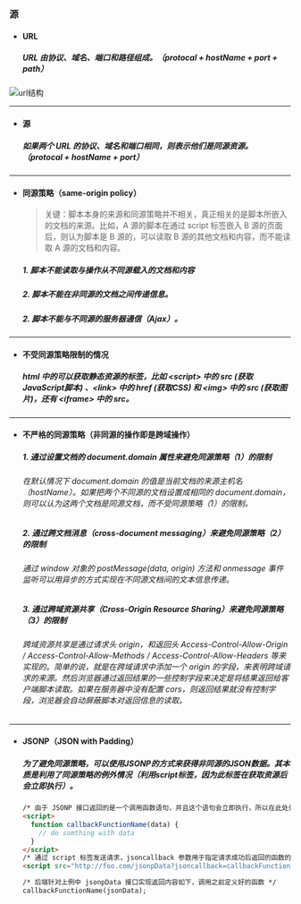 ### 源
- #### URL
  ##### URL 由协议、域名、端口和路径组成。（protocal + hostName + port + path）
![url结构](https://github.com/StRothschild/NetWork/blob/master/resource/NetWork%20%E2%80%94%20URL.JPG?raw=true)

---
- #### 源
  ##### 如果两个 URL 的协议、域名和端口相同，则表示他们是同源资源。（protocal + hostName + port）


---
- #### 同源策略（same-origin policy）
  > 关键：脚本本身的来源和同源策略并不相关，真正相关的是脚本所嵌入的文档的来源。比如，A 源的脚本在通过 script 标签嵌入 B 源的页面后，则认为脚本是 B 源的，可以读取 B 源的其他文档和内容，而不能读取 A 源的文档和内容。

  ##### 1. 脚本不能读取与操作从不同源载入的文档和内容
  ##### 2. 脚本不能在非同源的文档之间传递信息。
  ##### 2. 脚本不能与不同源的服务器通信（Ajax）。



---
- #### 不受同源策略限制的情况
  ##### html 中的可以获取静态资源的标签，比如 \<script> 中的 src (获取JavaScript脚本) 、\<link> 中的 href (获取CSS) 和 \<img> 中的 src (获取图片)，还有 \<iframe> 中的 src。


---
- #### 不严格的同源策略（非同源的操作即是跨域操作）
  ##### 1. 通过设置文档的 document.domain 属性来避免同源策略（1）的限制
  ###### 在默认情况下 document.domain 的值是当前文档的来源主机名（hostName）。如果把两个不同源的文档设置成相同的 document.domain，则可以认为这两个文档是同源文档，而不受同源策略（1）的限制。

  ##### 2. 通过跨文档消息（cross-document messaging）来避免同源策略（2）的限制
  ###### 通过 window 对象的 postMessage(data, origin) 方法和 onmessage 事件监听可以用异步的方式实现在不同源文档间的文本信息传递。

  ##### 3. 通过跨域资源共享（Cross-Origin Resource Sharing）来避免同源策略（3）的限制
  ###### 跨域资源共享是通过请求头 origin，和返回头 Access-Control-Allow-Origin / Access-Control-Allow-Methods / Access-Control-Allow-Headers 等来实现的。简单的说，就是在跨域请求中添加一个 origin 的字段，来表明跨域请求的来源。然后浏览器通过返回结果的一些控制字段来决定是将结果返回给客户端脚本读取。如果在服务器中没有配置 cors，则返回结果就没有控制字段，浏览器会自动屏蔽脚本对返回信息的读取。




---
- #### JSONP（JSON with Padding）
  ##### 为了避免同源策略，可以使用JSONP的方式来获得非同源的JSON数据。其本质是利用了同源策略的例外情况（利用script标签，因为此标签在获取资源后会立即执行）。
  ```html
  /* 由于 JSONP 接口返回的是一个调用函数语句，并且这个语句会立即执行，所以在此处先行定义要被调用的函数 */
  <script>
    function callbackFunctionName(data) {
      // do somthing with data
    }
  </script>
  /* 通过 script 标签发送请求，jsoncallback 参数用于指定请求成功后返回的函数的名称，此名称需要与之前定义的函数名相同 */
  <script src="http://foo.com/jsonpData?jsoncallback=callbackFunctionName"></script>

  /* 后端针对上例中 jsonpData 接口实现返回内容如下，调用之前定义好的函数 */
  callbackFunctionName(jsonData);
  ```
